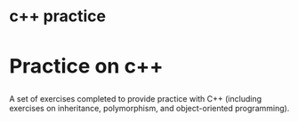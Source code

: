 # c++ practice
<body>
    <h2 style="font-size: 36px;">Practice on c++</h1>
    <p style="font-size: 18px;">

A set of exercises completed to provide practice with C++ (including exercises on inheritance, polymorphism, and object-oriented programming).

